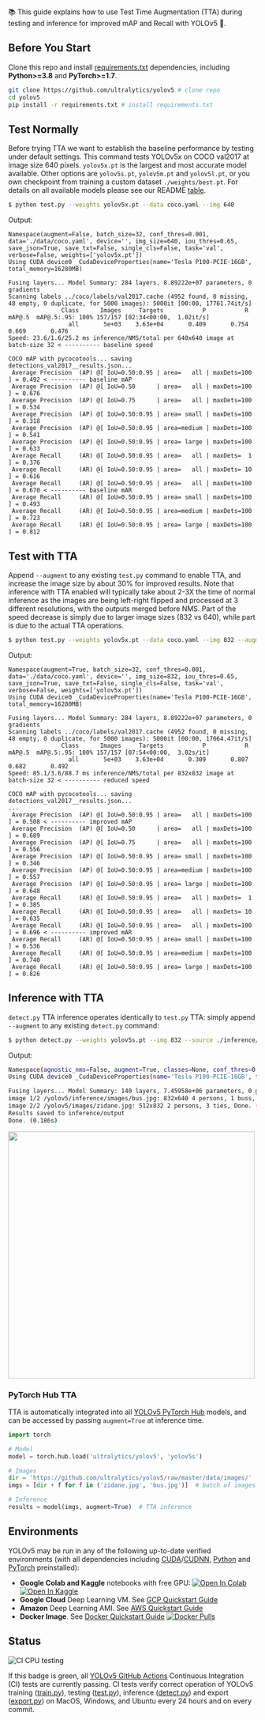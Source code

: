 📚 This guide explains how to use Test Time Augmentation (TTA) during testing and inference for improved mAP and Recall with YOLOv5 🚀.

## Before You Start

Clone this repo and install [requirements.txt](https://github.com/ultralytics/yolov5/blob/master/requirements.txt) dependencies, including **Python>=3.8** and **PyTorch>=1.7**.

```bash
git clone https://github.com/ultralytics/yolov5 # clone repo
cd yolov5
pip install -r requirements.txt # install requirements.txt
```

## Test Normally

Before trying TTA we want to establish the baseline performance by testing under default settings. This command tests YOLOv5x on COCO val2017 at image size 640 pixels. `yolov5x.pt` is the largest and most accurate model available. Other options are `yolov5s.pt`, `yolov5m.pt` and `yolov5l.pt`, or you own checkpoint from training a custom dataset `./weights/best.pt`. For details on all available models please see our README [table](https://github.com/ultralytics/yolov5#pretrained-checkpoints).
```bash
$ python test.py --weights yolov5x.pt --data coco.yaml --img 640
```

Output:
```shell
Namespace(augment=False, batch_size=32, conf_thres=0.001, data='./data/coco.yaml', device='', img_size=640, iou_thres=0.65, save_json=True, save_txt=False, single_cls=False, task='val', verbose=False, weights=['yolov5x.pt'])
Using CUDA device0 _CudaDeviceProperties(name='Tesla P100-PCIE-16GB', total_memory=16280MB)

Fusing layers... Model Summary: 284 layers, 8.89222e+07 parameters, 0 gradients
Scanning labels ../coco/labels/val2017.cache (4952 found, 0 missing, 48 empty, 0 duplicate, for 5000 images): 5000it [00:00, 17761.74it/s]
               Class      Images     Targets           P           R      mAP@.5  mAP@.5:.95: 100% 157/157 [02:34<00:00,  1.02it/s]
                 all       5e+03    3.63e+04       0.409       0.754       0.669       0.476
Speed: 23.6/1.6/25.2 ms inference/NMS/total per 640x640 image at batch-size 32 < ---------- baseline speed

COCO mAP with pycocotools... saving detections_val2017__results.json...
 Average Precision  (AP) @[ IoU=0.50:0.95 | area=   all | maxDets=100 ] = 0.492 < ---------- baseline mAP
 Average Precision  (AP) @[ IoU=0.50      | area=   all | maxDets=100 ] = 0.676
 Average Precision  (AP) @[ IoU=0.75      | area=   all | maxDets=100 ] = 0.534
 Average Precision  (AP) @[ IoU=0.50:0.95 | area= small | maxDets=100 ] = 0.318
 Average Precision  (AP) @[ IoU=0.50:0.95 | area=medium | maxDets=100 ] = 0.541
 Average Precision  (AP) @[ IoU=0.50:0.95 | area= large | maxDets=100 ] = 0.633
 Average Recall     (AR) @[ IoU=0.50:0.95 | area=   all | maxDets=  1 ] = 0.376
 Average Recall     (AR) @[ IoU=0.50:0.95 | area=   all | maxDets= 10 ] = 0.616
 Average Recall     (AR) @[ IoU=0.50:0.95 | area=   all | maxDets=100 ] = 0.670 < ---------- baseline mAR
 Average Recall     (AR) @[ IoU=0.50:0.95 | area= small | maxDets=100 ] = 0.493
 Average Recall     (AR) @[ IoU=0.50:0.95 | area=medium | maxDets=100 ] = 0.723
 Average Recall     (AR) @[ IoU=0.50:0.95 | area= large | maxDets=100 ] = 0.812
```

## Test with TTA
Append `--augment` to any existing `test.py` command to enable TTA, and increase the image size by about 30% for improved results. Note that inference with TTA enabled will typically take about 2-3X the time of normal inference as the images are being left-right flipped and processed at 3 different resolutions, with the outputs merged before NMS. Part of the speed decrease is simply due to larger image sizes (832 vs 640), while part is due to the actual TTA operations.
```bash
$ python test.py --weights yolov5x.pt --data coco.yaml --img 832 --augment
```

Output:
```shell
Namespace(augment=True, batch_size=32, conf_thres=0.001, data='./data/coco.yaml', device='', img_size=832, iou_thres=0.65, save_json=True, save_txt=False, single_cls=False, task='val', verbose=False, weights=['yolov5x.pt'])
Using CUDA device0 _CudaDeviceProperties(name='Tesla P100-PCIE-16GB', total_memory=16280MB)

Fusing layers... Model Summary: 284 layers, 8.89222e+07 parameters, 0 gradients
Scanning labels ../coco/labels/val2017.cache (4952 found, 0 missing, 48 empty, 0 duplicate, for 5000 images): 5000it [00:00, 17064.47it/s]
               Class      Images     Targets           P           R      mAP@.5  mAP@.5:.95: 100% 157/157 [07:54<00:00,  3.02s/it]
                 all       5e+03    3.63e+04       0.309       0.807       0.682       0.492
Speed: 85.1/3.6/88.7 ms inference/NMS/total per 832x832 image at batch-size 32 < ---------- reduced speed

COCO mAP with pycocotools... saving detections_val2017__results.json...
...
 Average Precision  (AP) @[ IoU=0.50:0.95 | area=   all | maxDets=100 ] = 0.508 < ---------- improved mAP
 Average Precision  (AP) @[ IoU=0.50      | area=   all | maxDets=100 ] = 0.689
 Average Precision  (AP) @[ IoU=0.75      | area=   all | maxDets=100 ] = 0.556
 Average Precision  (AP) @[ IoU=0.50:0.95 | area= small | maxDets=100 ] = 0.346
 Average Precision  (AP) @[ IoU=0.50:0.95 | area=medium | maxDets=100 ] = 0.557
 Average Precision  (AP) @[ IoU=0.50:0.95 | area= large | maxDets=100 ] = 0.648
 Average Recall     (AR) @[ IoU=0.50:0.95 | area=   all | maxDets=  1 ] = 0.385
 Average Recall     (AR) @[ IoU=0.50:0.95 | area=   all | maxDets= 10 ] = 0.635
 Average Recall     (AR) @[ IoU=0.50:0.95 | area=   all | maxDets=100 ] = 0.696 < ---------- improved mAR
 Average Recall     (AR) @[ IoU=0.50:0.95 | area= small | maxDets=100 ] = 0.536
 Average Recall     (AR) @[ IoU=0.50:0.95 | area=medium | maxDets=100 ] = 0.740
 Average Recall     (AR) @[ IoU=0.50:0.95 | area= large | maxDets=100 ] = 0.826
```

## Inference with TTA

`detect.py` TTA inference operates identically to `test.py` TTA: simply append `--augment` to any existing `detect.py` command:
```bash
$ python detect.py --weights yolov5s.pt --img 832 --source ./inference/images/ --augment
```

Output:
```bash
Namespace(agnostic_nms=False, augment=True, classes=None, conf_thres=0.25, device='', img_size=832, iou_thres=0.45, output='inference/output', save_txt=False, source='./inference/images/', update=False, view_img=False, weights=['yolov5s.pt'])
Using CUDA device0 _CudaDeviceProperties(name='Tesla P100-PCIE-16GB', total_memory=16280MB)

Fusing layers... Model Summary: 140 layers, 7.45958e+06 parameters, 0 gradients
image 1/2 /yolov5/inference/images/bus.jpg: 832x640 4 persons, 1 buss, Done. (0.037s)
image 2/2 /yolov5/images/zidane.jpg: 512x832 2 persons, 3 ties, Done. (0.036s)
Results saved to inference/output
Done. (0.186s)
```

<img src="https://user-images.githubusercontent.com/26833433/86539626-fb6e7e00-beb2-11ea-82a2-a394b7c20081.jpeg" width="500">


### PyTorch Hub TTA

TTA is automatically integrated into all [YOLOv5 PyTorch Hub](https://pytorch.org/hub/ultralytics_yolov5) models, and can be accessed by passing `augment=True` at inference time.
```python
import torch

# Model
model = torch.hub.load('ultralytics/yolov5', 'yolov5s')

# Images
dir = 'https://github.com/ultralytics/yolov5/raw/master/data/images/'
imgs = [dir + f for f in ('zidane.jpg', 'bus.jpg')]  # batch of images

# Inference
results = model(imgs, augment=True)  # TTA inference
```

## Environments

YOLOv5 may be run in any of the following up-to-date verified environments (with all dependencies including [CUDA](https://developer.nvidia.com/cuda)/[CUDNN](https://developer.nvidia.com/cudnn), [Python](https://www.python.org/) and [PyTorch](https://pytorch.org/) preinstalled):

- **Google Colab and Kaggle** notebooks with free GPU: <a href="https://colab.research.google.com/github/ultralytics/yolov5/blob/master/tutorial.ipynb"><img src="https://colab.research.google.com/assets/colab-badge.svg" alt="Open In Colab"></a> <a href="https://www.kaggle.com/ultralytics/yolov5"><img src="https://kaggle.com/static/images/open-in-kaggle.svg" alt="Open In Kaggle"></a>
- **Google Cloud** Deep Learning VM. See [GCP Quickstart Guide](https://github.com/ultralytics/yolov5/wiki/GCP-Quickstart)
- **Amazon** Deep Learning AMI. See [AWS Quickstart Guide](https://github.com/ultralytics/yolov5/wiki/AWS-Quickstart)
- **Docker Image**. See [Docker Quickstart Guide](https://github.com/ultralytics/yolov5/wiki/Docker-Quickstart) <a href="https://hub.docker.com/r/ultralytics/yolov5"><img src="https://img.shields.io/docker/pulls/ultralytics/yolov5?logo=docker" alt="Docker Pulls"></a>


## Status

![CI CPU testing](https://github.com/ultralytics/yolov5/workflows/CI%20CPU%20testing/badge.svg)

If this badge is green, all [YOLOv5 GitHub Actions](https://github.com/ultralytics/yolov5/actions) Continuous Integration (CI) tests are currently passing. CI tests verify correct operation of YOLOv5 training ([train.py](https://github.com/ultralytics/yolov5/blob/master/train.py)), testing ([test.py](https://github.com/ultralytics/yolov5/blob/master/test.py)), inference ([detect.py](https://github.com/ultralytics/yolov5/blob/master/detect.py)) and export ([export.py](https://github.com/ultralytics/yolov5/blob/master/models/export.py)) on MacOS, Windows, and Ubuntu every 24 hours and on every commit.